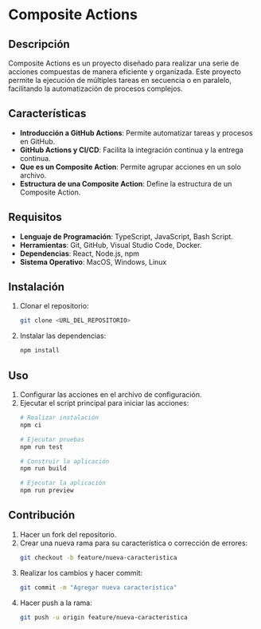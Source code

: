 # Composite Actions

## Descripción
Composite Actions es un proyecto diseñado para realizar una serie de acciones compuestas de manera eficiente y organizada. Este proyecto permite la ejecución de múltiples tareas en secuencia o en paralelo, facilitando la automatización de procesos complejos.

## Características
- **Introducción a GitHub Actions**: Permite automatizar tareas y procesos en GitHub.
- **GitHub Actions y CI/CD**: Facilita la integración continua y la entrega continua.
- **Que es un Composite Action**: Permite agrupar acciones en un solo archivo.
- **Estructura de una Composite Action**: Define la estructura de un Composite Action.

## Requisitos
- **Lenguaje de Programación**: TypeScript, JavaScript, Bash Script.
- **Herramientas**: Git, GitHub, Visual Studio Code, Docker.
- **Dependencias**: React, Node.js, npm
- **Sistema Operativo**: MacOS, Windows, Linux

## Instalación
1. Clonar el repositorio:
    ```sh
    git clone <URL_DEL_REPOSITORIO>
    ```
2. Instalar las dependencias:
    ```sh
    npm install
    ```

## Uso
1. Configurar las acciones en el archivo de configuración.
2. Ejecutar el script principal para iniciar las acciones:
    ```sh
    # Realizar instalación
    npm ci

    # Ejecutar pruebas
    npm run test

    # Construir la aplicación
    npm run build

    # Ejecutar la aplicación
    npm run preview
    ```

## Contribución
1. Hacer un fork del repositorio.
2. Crear una nueva rama para su característica o corrección de errores:
    ```sh
    git checkout -b feature/nueva-caracteristica
    ```
3. Realizar los cambios y hacer commit:
    ```sh
    git commit -m "Agregar nueva característica"
    ```
4. Hacer push a la rama:
    ```sh
    git push -u origin feature/nueva-caracteristica
    ```